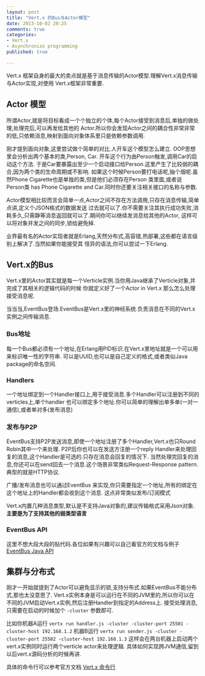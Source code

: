 ```yaml
---
layout: post
title: "Vert.x 的Bus与Actor模型"
date: 2013-10-02 20:25
comments: true
categories: 
- Vert.x
- Asynchronize programming
published: true

---
```


Vert.x 框架自身的最大的卖点就是基于消息传输的Actor模型.理解Vert.x消息传输与Actor实现,对使用
Vert.x框架非常重要.

## Actor 模型 ##
所谓Actor,就是将目标看成一个个独立的个体,每个Actor接受到消息后,单独的做处理,处理完后,可以再发给其他的
Actor.所以你会发现Actor之间的耦合性非常非常的低,只依赖消息,映射到面向对象体系里只是依赖参数调用.

刚才提到面向对象,这里尝试做个简单的对比.人开车这个模型怎么建立.
OOP思想里会分析出两个基本的类,Person, Car. 开车这个行为由Person触发,调用Car的启动这个方法.
于是Car要暴露出至少一个启动接口给Person.这里产生了比较弱的耦合,因为两个类的生命周期或不影响.
如果这个时候Person要打电话呢,抽个烟呢.虽然Phone Cigarette也是单独的类,但是他们必须存在Person
类里面,或者说Person类 has Phone Cigarette and Car.同时你还要关注相关接口的名称与参数.

Actor模型相比较而言会简单一点,Actor之间不存在方法调用,只存在消息传输,简单点讲,定义个JSON格式的数据发送
过去就可以了.你不需要关注其执行成功失败,消耗多久,只需静等消息返回就可以了.期间你可以继续发消息给其他的Actor,
这样可以将对象并发之间的同步,锁给避免掉.

业界最有名的Actor实现者就是Erlang,天然分布式,高容错,热部署,这些都在语言级别上解决了.当然如果你能接受其
怪异的语法,你可以尝试一下Erlang.

## Vert.x的Bus ##
Vert.x里的Actor其实就是每一个Verticle实例.当你用Java继承了Verticle对象,并完成了其相关的逻辑代码的时候
你就定义好了一个Actor in Vert.x 那么怎么处理接受消息呢.

当当当,EventBus登场.EventBus是Vert.x里的神经系统.负责消息在不同的Vert.x实例之间传输消息.

### Bus地址 ###
每一个Bus都必须有一个地址,在Erlang用PID标识.在Vert.x里地址就是一个可以用来标识唯一性的字符串.
可以是UUID,也可以是自己定义的格式,或者类似Java package的命名空间.

### Handlers ###
一个地址绑定到一个Handler接口上,用于接受消息.多个Handler可以注册到不同的verticles上,单个handler
也可以绑定多个地址.你可以简单的理解出单多单(一对一通信),或者单对多(发布消息)

### 发布与P2P ###
EventBus支持P2P发送消息,即使一个地址注册了多个Handler,Vert.x也只Round Robin其中一个来处理.
P2P后你也可以在发送方注册一个reply Handler来处理回复的消息,这个Handler是可选的.只存在消息会回复的情况下.
当然处理完回复的消息,你还可以在send回去一个消息.这个场景非常类似Request-Response pattern.典型的就是HTTP协议.

广播/发布消息也可以通过EventBus 来实现,你只需要指定一个地址,所有的绑定在这个地址上的Handler都会收到这个消息.
这点非常类似发布/订阅模式

Vert.x内置几种消息类型,默认是不支持Java对象的,建议传输格式采用Json对象.**主要是为了支持其他的弱类型语言**

### EventBus API ###
这里不想大段大段的贴代码.各位如果有兴趣可以自己看官方的文档与例子
[EventBus Java API](http://vertx.io/core_manual_java.html#event-bus-api)


## 集群与分布式 ##
刚才一开始就提到了Actor可以避免显示的锁,支持分布式.如果EventBus不能分布式,那也太没意思了.
Vert.x实例本身是可以运行在不同的JVM里的,所以你可以在不同的JVM启动Vert.x实例,然后注册Handler到指定的Address上.
接受处理消息,只需要在启动的时候加个 `-cluster` 参数即可.

比如你机器A运行 `vertx run handler.js -cluster -cluster-port 25501 -cluster-host 192.168.1.2`
机器B运行 `vertx run sender.js -cluster -cluster-port 25502 -cluster-host 192.168.1.3`
这样会在两台机器上启动两个vert.x实例同时运行两个verticle actor来处理逻辑.
具体如何实现跨JVM通信,留到以后vert.x源码分析的时候再讲.

具体的命令行可以参考官方文档 [Vert.x 命令行](http://vertx.io/manual.html#using-vertx-from-the-command-line)


























